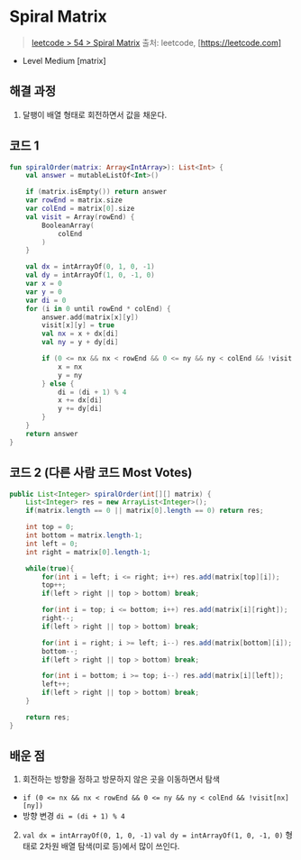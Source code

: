 # Spiral Matrix

> [leetcode > 54 > Spiral Matrix](https://leetcode.com/problems/spiral-matrix)
> 출처: leetcode, [https://leetcode.com]

- Level Medium [matrix]

## 해결 과정

1. 달팽이 배열 형태로 회전하면서 값을 채운다.


## 코드 1

```kotlin
fun spiralOrder(matrix: Array<IntArray>): List<Int> {
    val answer = mutableListOf<Int>()

    if (matrix.isEmpty()) return answer
    var rowEnd = matrix.size
    var colEnd = matrix[0].size
    val visit = Array(rowEnd) {
        BooleanArray(
            colEnd
        )
    }

    val dx = intArrayOf(0, 1, 0, -1)
    val dy = intArrayOf(1, 0, -1, 0)
    var x = 0
    var y = 0
    var di = 0
    for (i in 0 until rowEnd * colEnd) {
        answer.add(matrix[x][y])
        visit[x][y] = true
        val nx = x + dx[di]
        val ny = y + dy[di]

        if (0 <= nx && nx < rowEnd && 0 <= ny && ny < colEnd && !visit[nx][ny]) {
            x = nx
            y = ny
        } else {
            di = (di + 1) % 4
            x += dx[di]
            y += dy[di]
        }
    }
    return answer
}
```

## 코드 2 (다른 사람 코드 Most Votes)

```java
public List<Integer> spiralOrder(int[][] matrix) {
    List<Integer> res = new ArrayList<Integer>();
    if(matrix.length == 0 || matrix[0].length == 0) return res;

    int top = 0;
    int bottom = matrix.length-1;
    int left = 0;
    int right = matrix[0].length-1;

    while(true){
        for(int i = left; i <= right; i++) res.add(matrix[top][i]);
        top++;
        if(left > right || top > bottom) break;

        for(int i = top; i <= bottom; i++) res.add(matrix[i][right]);
        right--;
        if(left > right || top > bottom) break;

        for(int i = right; i >= left; i--) res.add(matrix[bottom][i]);
        bottom--;
        if(left > right || top > bottom) break;

        for(int i = bottom; i >= top; i--) res.add(matrix[i][left]);
        left++;
        if(left > right || top > bottom) break;
    }

    return res;
}

```

## 배운 점
1. 회전하는 방향을 정하고 방문하지 않은 곳을 이동하면서 탐색
- `if (0 <= nx && nx < rowEnd && 0 <= ny && ny < colEnd && !visit[nx][ny])`
- 방향 변경 `di = (di + 1) % 4`
2. `val dx = intArrayOf(0, 1, 0, -1)` `val dy = intArrayOf(1, 0, -1, 0)` 형태로 2차원 배열 탐색(미로 등)에서 많이 쓰인다.



